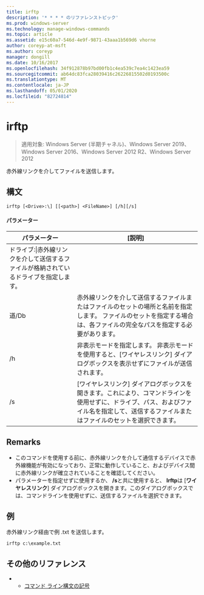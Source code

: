 ```yaml
---
title: irftp
description: '* * * * のリファレンストピック'
ms.prod: windows-server
ms.technology: manage-windows-commands
ms.topic: article
ms.assetid: e15c60a7-546d-4e9f-9871-43aaa1b569d6 vhorne
author: coreyp-at-msft
ms.author: coreyp
manager: dongill
ms.date: 10/16/2017
ms.openlocfilehash: 34f912878b97bd00fb1c4ea539c7ea4c1423ea59
ms.sourcegitcommit: ab64dc83fca28039416c26226815502d0193500c
ms.translationtype: MT
ms.contentlocale: ja-JP
ms.lasthandoff: 05/01/2020
ms.locfileid: "82724814"
---
```

# <a name="irftp"></a>irftp

> 適用対象: Windows Server (半期チャネル)、Windows Server 2019、Windows Server 2016、Windows Server 2012 R2、Windows Server 2012

赤外線リンクを介してファイルを送信します。    
## <a name="syntax"></a>構文  
```  
irftp [<Drive>:\] [[<path>] <FileName>] [/h][/s]  
```  

#### <a name="parameters"></a>パラメーター  
|パラメーター|[説明]|  
|-------|--------|  
|ドライブ:\|赤外線リンクを介して送信するファイルが格納されているドライブを指定します。|  
|道/Db|赤外線リンクを介して送信するファイルまたはファイルのセットの場所と名前を指定します。 ファイルのセットを指定する場合は、各ファイルの完全なパスを指定する必要があります。|  
|/h|非表示モードを指定します。 非表示モードを使用すると、[ワイヤレスリンク] ダイアログボックスを表示せずにファイルが送信されます。|  
|/s|[ワイヤレスリンク] ダイアログボックスを開きます。これにより、コマンドラインを使用せずに、ドライブ、パス、およびファイル名を指定して、送信するファイルまたはファイルのセットを選択できます。|  

## <a name="remarks"></a>Remarks  
-   このコマンドを使用する前に、赤外線リンクを介して通信するデバイスで赤外線機能が有効になっており、正常に動作していること、およびデバイス間に赤外線リンクが確立されていることを確認してください。  
-   パラメーターを指定せずに使用するか、 **/s**と共に使用すると、 **Irftp**は [**ワイヤレスリンク**] ダイアログボックスを開きます。このダイアログボックスでは、コマンドラインを使用せずに、送信するファイルを選択できます。  

## <a name="examples"></a>例  
赤外線リンク経由で例 .txt を送信します。  
```  
irftp c:\example.txt  
```  

## <a name="additional-references"></a>その他のリファレンス  
-   - [コマンド ライン構文の記号](command-line-syntax-key.md)  
